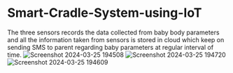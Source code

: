 # Smart-Cradle-System-using-IoT
The three sensors records the data collected from baby body parameters and all the information taken from sensors is stored in cloud which keep on sending SMS to parent regarding baby parameters at regular interval of time. 
![Screenshot 2024-03-25 194508](https://github.com/Codingbot63028/Smart-Cradle-System-using-IoT/assets/138226249/6560598a-3663-4a36-ae58-016dc05e755e)
![Screenshot 2024-03-25 194720](https://github.com/Codingbot63028/Smart-Cradle-System-using-IoT/assets/138226249/51ec5ec8-deef-42ae-b841-7667de46bd7e)
![Screenshot 2024-03-25 194609](https://github.com/Codingbot63028/Smart-Cradle-System-using-IoT/assets/138226249/167e2995-078d-4a3c-b24b-036fd4b38f93)
